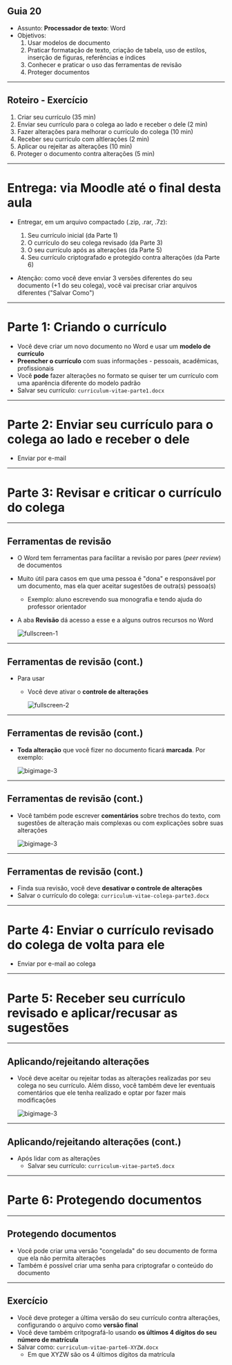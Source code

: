 ## Guia 20

- Assunto: **Processador de texto**: Word
- Objetivos:
  1. Usar modelos de documento
  1. Praticar formatação de texto, criação de tabela, uso de estilos, inserção
     de figuras, referências e índices
  1. Conhecer e praticar o uso das ferramentas de revisão
  1. Proteger documentos

---
## Roteiro - Exercício

1. Criar seu currículo (35 min)
1. Enviar seu currículo para o colega ao lado e receber o dele (2 min)
1. Fazer alterações para melhorar o currículo do colega (10 min)
1. Receber seu currículo com altlerações (2 min)
1. Aplicar ou rejeitar as alterações (10 min)
1. Proteger o documento contra alterações (5 min)


---
# Entrega: via Moodle até o final **desta aula**

- Entregar, em um arquivo compactado (.zip, .rar, .7z):
  1. Seu currículo inicial (da Parte 1)
  1. O currículo do seu colega revisado (da Parte 3)
  1. O seu currículo após as alterações (da Parte 5)
  1. Seu currículo criptografado e protegido contra alterações (da Parte 6)

- Atenção: como você deve enviar 3 versões diferentes do seu documento (+1 do
  seu colega), você vai precisar criar arquivos diferentes ("Salvar Como")

---
# Parte 1: Criando o currículo

- Você deve criar um novo documento no Word e usar um **modelo de currículo**
- **Preencher o currículo** com suas informações - pessoais, acadêmicas,
  profissionais
- Você **pode** fazer alterações no formato se quiser ter um currículo com uma
  aparência diferente do modelo padrão
- Salvar seu currículo: `curriculum-vitae-parte1.docx`

---
# Parte 2: Enviar seu currículo para o colega ao lado e receber o dele

- Enviar por e-mail

---
# Parte 3: Revisar e criticar o currículo do colega

---
## Ferramentas de revisão

- O Word tem ferramentas para facilitar a revisão por pares (_peer review_) de
  documentos
- Muito útil para casos em que uma pessoa é "dona" e responsável por um
  documento, mas ela quer aceitar sugestões de outra(s) pessoa(s)
  - Exemplo: aluno escrevendo sua monografia e tendo ajuda do professor
    orientador
- A aba **Revisão** dá acesso a esse e a alguns outros recursos no Word

  ![fullscreen-1](images/word-controlar-alteracoes.png)

---
## Ferramentas de revisão (cont.)

- Para usar
  - Você deve ativar o **controle de alterações**

    ![fullscreen-2](images/word-controlar-alteracoes2.png)

---
## Ferramentas de revisão (cont.)

- **Toda alteração** que você fizer no documento ficará **marcada**. Por
  exemplo:

  ![bigimage-3](images/word-alteracoes-controladas.png)

---
## Ferramentas de revisão (cont.)

- Você também pode escrever **comentários** sobre trechos do texto, com
  sugestões de alteração mais complexas ou com explicações sobre suas alterações

  ![bigimage-3](images/word-alteracoes-comentarios.png)

---
## Ferramentas de revisão (cont.)

- Finda sua revisão, você deve **desativar o controle de alterações**
- Salvar o currículo do colega: `curriculum-vitae-colega-parte3.docx`

---
# Parte 4: Enviar o currículo revisado do colega de volta para ele

- Enviar por e-mail ao colega

---
# Parte 5: Receber seu currículo revisado e aplicar/recusar as sugestões

---
## Aplicando/rejeitando alterações

- Você deve aceitar ou rejeitar todas as alterações realizadas por seu colega
  no seu currículo. Além disso, você também deve ler eventuais comentários que
  ele tenha realizado e optar por fazer mais modificações

  ![bigimage-3](images/word-aceitando-rejeitando.png)

---
## Aplicando/rejeitando alterações (cont.)

- Após lidar com as alterações
  - Salvar seu currículo: `curriculum-vitae-parte5.docx`

---
# Parte 6: Protegendo documentos

---
## Protegendo documentos

- Você pode criar uma versão "congelada" do seu documento de forma que ela não
  permita alterações
- Também é possível criar uma senha para criptografar o conteúdo do documento

---
## Exercício

- Você deve proteger a última versão do seu currículo contra alterações,
  configurando o arquivo como **versão final**
- Você deve também critpografá-lo usando **os últimos 4 dígitos do seu
  número de matrícula**
- Salvar como: `curriculum-vitae-parte6-XYZW.docx`
  - Em que XYZW são os 4 últimos dígitos da matrícula
